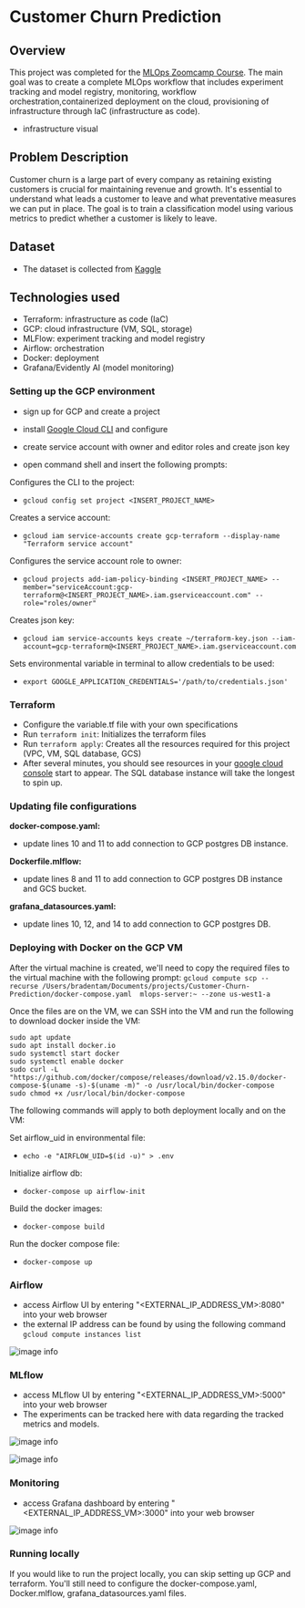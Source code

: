 # Customer Churn Prediction

## Overview

This project was completed for the [MLOps Zoomcamp Course](https://github.com/DataTalksClub/mlops-zoomcamp/tree/main). The main goal was to create a complete MLOps workflow that includes experiment tracking and model registry, monitoring, workflow orchestration,containerized deployment on the cloud, provisioning of infrastructure through IaC (infrastructure as code).

- infrastructure visual

## Problem Description

Customer churn is a large part of every company as retaining existing customers is crucial for maintaining revenue and growth. It's essential to understand what leads a customer to leave and what preventative measures we can put in place. The goal is to train a classification model using various metrics to predict whether a customer is likely to leave. 

## Dataset

- The dataset is collected from [Kaggle](https://www.kaggle.com/datasets/shilongzhuang/telecom-customer-churn-by-maven-analytics?resource=download)


## Technologies used

- Terraform: infrastructure as code (IaC)
- GCP: cloud infrastructure (VM, SQL, storage)
- MLFlow: experiment tracking and model registry
- Airflow: orchestration
- Docker: deployment
- Grafana/Evidently AI (model monitoring)

### Setting up the GCP environment

- sign up for GCP and create a project
- install [Google Cloud CLI](https://cloud.google.com/sdk/docs/install-sdk) and configure
- create service account with owner and editor roles and create json key

- open command shell and insert the following prompts: 

Configures the CLI to the project: 
- ```gcloud config set project <INSERT_PROJECT_NAME>```

Creates a service account: 
- ```gcloud iam service-accounts create gcp-terraform --display-name "Terraform service account" ```

Configures the service account role to owner: 
- ```gcloud projects add-iam-policy-binding <INSERT_PROJECT_NAME> --member="serviceAccount:gcp-terraform@<INSERT_PROJECT_NAME>.iam.gserviceaccount.com" --role="roles/owner"```

Creates json key: 
- ```gcloud iam service-accounts keys create ~/terraform-key.json --iam-account=gcp-terraform@<INSERT_PROJECT_NAME>.iam.gserviceaccount.com```

Sets environmental variable in terminal to allow credentials to be used: 
- ```export GOOGLE_APPLICATION_CREDENTIALS='/path/to/credentials.json'```

### Terraform

- Configure the variable.tf file with your own specifications
- Run ```terraform init```: Initializes the terraform files
- Run ```terraform apply```: Creates all the resources required for this project (VPC, VM, SQL database, GCS)
- After several minutes, you should see resources in your [google cloud console](console.cloud.google.com) start to appear. The SQL database instance will take the longest to spin up. 

### Updating file configurations


**docker-compose.yaml:**
- update lines 10 and 11 to add connection to GCP postgres DB instance.

**Dockerfile.mlflow:**
- update lines 8 and 11 to add connection to GCP postgres DB instance and GCS bucket. 

**grafana_datasources.yaml:**
- update lines 10, 12, and 14 to add connection to GCP postgres DB.

### Deploying with Docker on the GCP VM

After the virtual machine is created, we'll need to copy the required files to the virtual machine with the following prompt:
```gcloud compute scp --recurse /Users/bradentam/Documents/projects/Customer-Churn-Prediction/docker-compose.yaml  mlops-server:~ --zone us-west1-a```

Once the files are on the VM, we can SSH into the VM and run the following to download docker inside the VM:

```
sudo apt update
sudo apt install docker.io
sudo systemctl start docker
sudo systemctl enable docker
sudo curl -L "https://github.com/docker/compose/releases/download/v2.15.0/docker-compose-$(uname -s)-$(uname -m)" -o /usr/local/bin/docker-compose
sudo chmod +x /usr/local/bin/docker-compose
```

The following commands will apply to both deployment locally and on the VM:

Set airflow_uid in environmental file:
- ```echo -e "AIRFLOW_UID=$(id -u)" > .env```

Initialize airflow db:
- ```docker-compose up airflow-init```

Build the docker images:
- ```docker-compose build```

Run the docker compose file:
- ```docker-compose up```

### Airflow
- access Airflow UI by entering "<EXTERNAL_IP_ADDRESS_VM>:8080" into your web browser
- the external IP address can be found by using the following command
```gcloud compute instances list```

![image info](./images/airflow.png)
### MLflow
- access MLflow UI by entering "<EXTERNAL_IP_ADDRESS_VM>:5000" into your web browser
- The experiments can be tracked here with data regarding the tracked metrics and models.

![image info](./images/mlflow_experiments.png)  

![image info](./images/mlflow_registry.png)

### Monitoring
- access Grafana dashboard by entering "<EXTERNAL_IP_ADDRESS_VM>:3000" into your web browser

![image info](./images/grafana.png)

### Running locally

If you would like to run the project locally, you can skip setting up GCP and terraform. You'll still need to configure the docker-compose.yaml, Docker.mlflow, grafana_datasources.yaml files.

